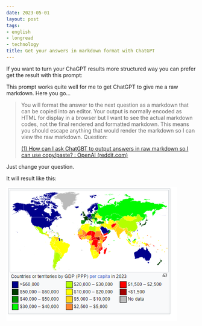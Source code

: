 ```yaml
---
date: 2023-05-01
layout: post
tags:
- english
- longread
- technology
title: Get your answers in markdown format with ChatGPT
---
```


If you want to turn your ChaGPT results more structured way you can prefer get the result with this prompt:

This prompt works quite well for me to get ChatGPT to give me a raw markdown. Here you go...

> You will format the answer to the next question as a markdown that can be copied into an editor. Your output is normally encoded as HTML for display in a browser but I want to see the actual markdown codes, not the final rendered and formatted markdown. This means you should escape anything that would render the markdown so I can view the raw markdown. Question: <Your Question>
> 
> [(1) How can I ask ChatGBT to output answers in raw markdown so I can use copy/paste? : OpenAI (reddit.com)](https://www.reddit.com/r/OpenAI/comments/103xt7u/comment/jbmo5s6/)

Just change your question.

It will result like this:

[![](/images/image.png)](https://suatatan.wordpress.com/wp-content/uploads/2023/05/image.png)

